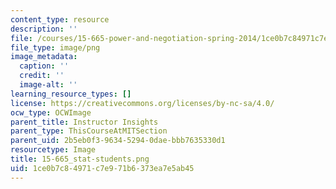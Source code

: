 ```yaml
---
content_type: resource
description: ''
file: /courses/15-665-power-and-negotiation-spring-2014/1ce0b7c84971c7e971b6373ea7e5ab45_15-665_stat-students.png
file_type: image/png
image_metadata:
  caption: ''
  credit: ''
  image-alt: ''
learning_resource_types: []
license: https://creativecommons.org/licenses/by-nc-sa/4.0/
ocw_type: OCWImage
parent_title: Instructor Insights
parent_type: ThisCourseAtMITSection
parent_uid: 2b5eb0f3-9634-5294-0dae-bbb7635330d1
resourcetype: Image
title: 15-665_stat-students.png
uid: 1ce0b7c8-4971-c7e9-71b6-373ea7e5ab45
---
```

